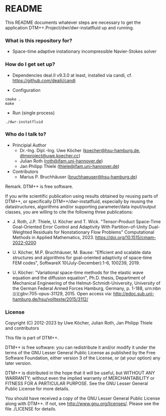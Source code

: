 # README #

This README documents whatever steps are necessary to get the application
  DTM++.Project/dwr/dwr-instatfluid
up and running.

### What is this repository for? ###

* Space-time adaptive instationary incompressible Navier-Stokes solver

### How do I get set up? ###

* Dependencies
deal.II v9.3.0 at least, installed via candi, cf. https://github.com/dealii/candi

* Configuration
```
cmake .
make
```

* Run (single process)
```
./dwr-instatfluid
```


### Who do I talk to? ###

* Principial Author
    * Dr.-Ing. Dipl.-Ing. Uwe Köcher (koecher@hsu-hamburg.de, dtmproject@uwe.koecher.cc)
    * Julian Roth (roth@ifam.uni-hannover.de)
    * Jan Philipp Thiele (thiele@ifam.uni-hannover.de)
* Contributors
    * Marius P. Bruchhäuser (bruchhaeuser@hsu-hamburg.de)

Remark. DTM++ is free software.

If you write scientific publication using results obtained by reusing parts
of DTM++, or specifically DTM++/dwr-instatfluid, especially by reusing the
datastructures, algorithms and/or supporting parameter/data input/output
classes, you are willing to cite the following three publications:

- J. Roth, J.P. Thiele, U. Köcher and T. Wick. "Tensor-Product Space-Time Goal-Oriented Error Control and Adaptivity With Partition-of-Unity Dual-Weighted Residuals for Nonstationary Flow Problems" Computational Methods in Applied Mathematics, 2023. https://doi.org/10.1515/cmam-2022-0200

- U. Köcher, M.P. Bruchhäuser, M. Bause: "Efficient and scalable
  data structures and algorithms for goal-oriented adaptivity of space-time
  FEM codes", SoftwareX 10(July-December):1-6, 100239, 2019.

- U. Köcher: "Variational space-time methods for the elastic wave equation
  and the diffusion equation", Ph.D. thesis,
  Department of Mechanical Engineering of the Helmut-Schmidt-University,
  University of the German Federal Armed Forces Hamburg, Germany, p. 1-188,
  urn:nbn:de:gbv:705-opus-31129, 2015. Open access via:
  http://edoc.sub.uni-hamburg.de/hsu/volltexte/2015/3112/


### License ###
Copyright (C) 2012-2023 by Uwe Köcher, Julian Roth, Jan Philipp Thiele and contributors

This file is part of DTM++.

DTM++ is free software: you can redistribute it and/or modify
it under the terms of the GNU Lesser General Public License as
published by the Free Software Foundation, either
version 3 of the License, or (at your option) any later version.

DTM++ is distributed in the hope that it will be useful,
but WITHOUT ANY WARRANTY; without even the implied warranty of
MERCHANTABILITY or FITNESS FOR A PARTICULAR PURPOSE.  See the
GNU Lesser General Public License for more details.
 
You should have received a copy of the GNU Lesser General Public License
along with DTM++. If not, see <http://www.gnu.org/licenses/>.
Please see the file
	./LICENSE
for details.
